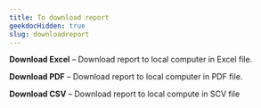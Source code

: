 ```yaml
---
title: To download report
geekdocHidden: true
slug: downloadreport
---
```


<strong>Download Excel</strong> – Download report to local computer in Excel file.

<strong>Download PDF</strong> – Download report to local computer in PDF file.

<strong>Download CSV</strong> – Download report to local compute in SCV file


